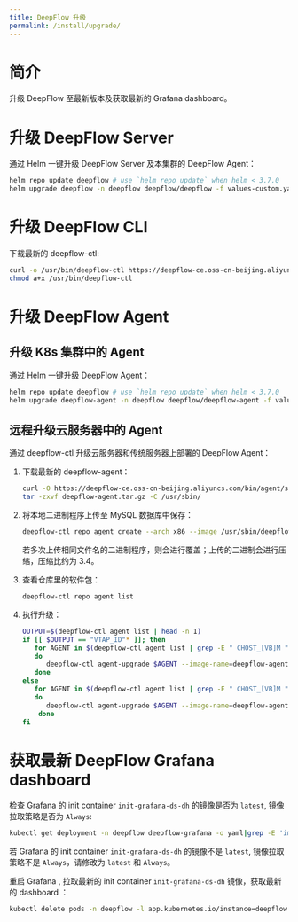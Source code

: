 ```yaml
---
title: DeepFlow 升级
permalink: /install/upgrade/
---
```


# 简介

升级 DeepFlow 至最新版本及获取最新的 Grafana dashboard。

# 升级 DeepFlow Server

通过 Helm 一键升级 DeepFlow Server 及本集群的 DeepFlow Agent：

```bash
helm repo update deepflow # use `helm repo update` when helm < 3.7.0
helm upgrade deepflow -n deepflow deepflow/deepflow -f values-custom.yaml
```

# 升级 DeepFlow CLI

下载最新的 deepflow-ctl:

```bash
curl -o /usr/bin/deepflow-ctl https://deepflow-ce.oss-cn-beijing.aliyuncs.com/bin/ctl/stable/linux/$(arch | sed 's|x86_64|amd64|' | sed 's|aarch64|arm64|')/deepflow-ctl
chmod a+x /usr/bin/deepflow-ctl
```

# 升级 DeepFlow Agent

## 升级 K8s 集群中的 Agent

通过 Helm 一键升级 DeepFlow Agent：

```bash
helm repo update deepflow # use `helm repo update` when helm < 3.7.0
helm upgrade deepflow-agent -n deepflow deepflow/deepflow-agent -f values-custom.yaml
```

## 远程升级云服务器中的 Agent

通过 deepflow-ctl 升级云服务器和传统服务器上部署的 DeepFlow Agent：

1. 下载最新的 deepflow-agent：
   ```bash
   curl -O https://deepflow-ce.oss-cn-beijing.aliyuncs.com/bin/agent/stable/linux/amd64/deepflow-agent.tar.gz
   tar -zxvf deepflow-agent.tar.gz -C /usr/sbin/
   ```

2. 将本地二进制程序上传至 MySQL 数据库中保存：
   ```bash
   deepflow-ctl repo agent create --arch x86 --image /usr/sbin/deepflow-agent
   ```

   若多次上传相同文件名的二进制程序，则会进行覆盖；上传的二进制会进行压缩，压缩比约为 3.4。

3. 查看仓库里的软件包：
   ```bash
   deepflow-ctl repo agent list
   ```

4. 执行升级：
   ```bash
   OUTPUT=$(deepflow-ctl agent list | head -n 1)
   if [[ $OUTPUT == "VTAP_ID"* ]]; then
      for AGENT in $(deepflow-ctl agent list | grep -E " CHOST_[VB]M " | awk '{print $2}')
      do 
         deepflow-ctl agent-upgrade $AGENT --image-name=deepflow-agent
      done
   else
      for AGENT in $(deepflow-ctl agent list | grep -E " CHOST_[VB]M " | awk '{print $1}')
      do 
         deepflow-ctl agent-upgrade $AGENT --image-name=deepflow-agent
       done
   fi
   ```

# 获取最新 DeepFlow Grafana dashboard

检查 Grafana 的 init container `init-grafana-ds-dh` 的镜像是否为 `latest`, 镜像拉取策略是否为 `Always`:

```bash
kubectl get deployment -n deepflow deepflow-grafana -o yaml|grep -E 'image:|imagePullPolicy'
```

若 Grafana 的 init container `init-grafana-ds-dh` 的镜像不是 `latest`, 镜像拉取策略不是 `Always`，请修改为 `latest` 和 `Always`。

重启 Grafana , 拉取最新的 init container `init-grafana-ds-dh` 镜像，获取最新的 dashboard ：

```bash
kubectl delete pods -n deepflow -l app.kubernetes.io/instance=deepflow -l app.kubernetes.io/name=grafana
```
